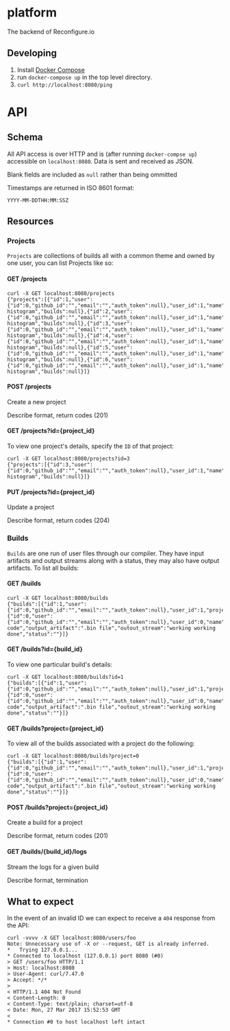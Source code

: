 # platform
The backend of Reconfigure.io

## Developing

1. Install [Docker Compose](https://docs.docker.com/compose/overview/)
2. run `docker-compose up` in the top level directory.
3. `curl http://localhost:8080/ping`

# API

## Schema

All API access is over HTTP and is (after running `docker-compse up`) accessible on `localhost:8080`. Data is sent and received as JSON.

Blank fields are included as `null` rather than being ommitted

Timestamps are returned in ISO 8601 format:
```
YYYY-MM-DDTHH:MM:SSZ
```

## Resources

### Projects
`Projects` are collections of builds all with a common theme and owned by one user, you can list Projects like so:

#### GET /projects

```
curl -X GET localhost:8080/projects
{"projects":[{"id":1,"user":{"id":0,"github_id":"","email":"","auth_token":null},"user_id":1,"name":"parallel-histogram","builds":null},{"id":2,"user":{"id":0,"github_id":"","email":"","auth_token":null},"user_id":1,"name":"parallel-histogram","builds":null},{"id":3,"user":{"id":0,"github_id":"","email":"","auth_token":null},"user_id":1,"name":"parallel-histogram","builds":null},{"id":4,"user":{"id":0,"github_id":"","email":"","auth_token":null},"user_id":1,"name":"parallel-histogram","builds":null},{"id":5,"user":{"id":0,"github_id":"","email":"","auth_token":null},"user_id":1,"name":"parallel-histogram","builds":null},{"id":6,"user":{"id":0,"github_id":"","email":"","auth_token":null},"user_id":1,"name":"parallel-histogram","builds":null}]}

```

#### POST /projects

Create a new project

<TODO> Describe format, return codes (201)

#### GET /projects?id={project_id}

To view one project's details, specify the `ID` of that project:
```
curl -X GET localhost:8080/projects?id=3
{"projects":[{"id":3,"user":{"id":0,"github_id":"","email":"","auth_token":null},"user_id":1,"name":"parallel-histogram","builds":null}]}
```

#### PUT /projects?id={project_id}

Update a project

<TODO> Describe format, return codes (204)

### Builds
`Builds` are one run of user files through our compiler. They have input artifacts and output streams along with a status, they may also have output artifacts. To list all builds:

#### GET /builds

```
curl -X GET localhost:8080/builds
{"builds":[{"id":1,"user":{"id":0,"github_id":"","email":"","auth_token":null},"user_id":1,"project":{"id":0,"user":{"id":0,"github_id":"","email":"","auth_token":null},"user_id":0,"name":"","builds":null},"project_id":0,"input_artifact":"golang code","output_artifact":".bin file","outout_stream":"working working done","status":""}]}

```

#### GET /builds?id={build_id}

To view one particular build's details:

```
curl -X GET localhost:8080/builds?id=1
{"builds":[{"id":1,"user":{"id":0,"github_id":"","email":"","auth_token":null},"user_id":1,"project":{"id":0,"user":{"id":0,"github_id":"","email":"","auth_token":null},"user_id":0,"name":"","builds":null},"project_id":0,"input_artifact":"golang code","output_artifact":".bin file","outout_stream":"working working done","status":""}]}
```

#### GET /builds?project={project_id}

To view all of the builds associated with a project do the following:
```
curl -X GET localhost:8080/builds?project=0
{"builds":[{"id":1,"user":{"id":0,"github_id":"","email":"","auth_token":null},"user_id":1,"project":{"id":0,"user":{"id":0,"github_id":"","email":"","auth_token":null},"user_id":0,"name":"","builds":null},"project_id":0,"input_artifact":"golang code","output_artifact":".bin file","outout_stream":"working working done","status":""}]}
```

#### POST /builds?project={project_id}

Create a build for a project

<TODO> Describe format, return codes (201)


#### GET /builds/{build_id}/logs

Stream the logs for a given build

<TODO> Describe format, termination

## What to expect
In the event of an invalid ID we can expect to receive a `404` response from the API:

```
curl -vvvv -X GET localhost:8080/users/foo
Note: Unnecessary use of -X or --request, GET is already inferred.
*   Trying 127.0.0.1...
* Connected to localhost (127.0.0.1) port 8080 (#0)
> GET /users/foo HTTP/1.1
> Host: localhost:8080
> User-Agent: curl/7.47.0
> Accept: */*
>
< HTTP/1.1 404 Not Found
< Content-Length: 0
< Content-Type: text/plain; charset=utf-8
< Date: Mon, 27 Mar 2017 15:52:53 GMT
<
* Connection #0 to host localhost left intact
```
